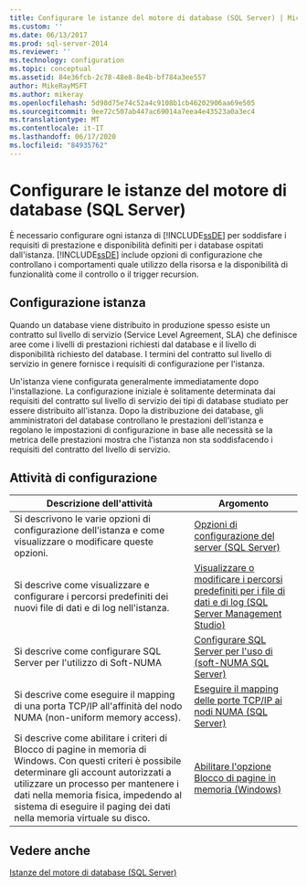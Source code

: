 ```yaml
---
title: Configurare le istanze del motore di database (SQL Server) | Microsoft Docs
ms.custom: ''
ms.date: 06/13/2017
ms.prod: sql-server-2014
ms.reviewer: ''
ms.technology: configuration
ms.topic: conceptual
ms.assetid: 84e36fcb-2c78-48e8-8e4b-bf784a3ee557
author: MikeRayMSFT
ms.author: mikeray
ms.openlocfilehash: 5d98d75e74c52a4c9108b1cb46202906aa69e505
ms.sourcegitcommit: 9ee72c507ab447ac69014a7eea4e43523a0a3ec4
ms.translationtype: MT
ms.contentlocale: it-IT
ms.lasthandoff: 06/17/2020
ms.locfileid: "84935762"
---
```

# <a name="configure-database-engine-instances-sql-server"></a>Configurare le istanze del motore di database (SQL Server)
  È necessario configurare ogni istanza di [!INCLUDE[ssDE](../../includes/ssde-md.md)] per soddisfare i requisiti di prestazione e disponibilità definiti per i database ospitati dall'istanza. [!INCLUDE[ssDE](../../includes/ssde-md.md)] include opzioni di configurazione che controllano i comportamenti quale utilizzo della risorsa e la disponibilità di funzionalità come il controllo o il trigger recursion.  
  
## <a name="instance-configuration"></a>Configurazione istanza  
 Quando un database viene distribuito in produzione spesso esiste un contratto sul livello di servizio (Service Level Agreement, SLA) che definisce aree come i livelli di prestazioni richiesti dal database e il livello di disponibilità richiesto del database. I termini del contratto sul livello di servizio in genere fornisce i requisiti di configurazione per l'istanza.  
  
 Un'istanza viene configurata generalmente immediatamente dopo l'installazione. La configurazione iniziale è solitamente determinata dai requisiti del contratto sul livello di servizio dei tipi di database studiato per essere distribuito all'istanza. Dopo la distribuzione dei database, gli amministratori del database controllano le prestazioni dell'istanza e regolano le impostazioni di configurazione in base alle necessità se la metrica delle prestazioni mostra che l'istanza non sta soddisfacendo i requisiti del contratto del livello di servizio.  
  
## <a name="configuration-tasks"></a>Attività di configurazione  
  
|Descrizione dell'attività|Argomento|  
|----------------------|-----------|  
|Si descrivono le varie opzioni di configurazione dell'istanza e come visualizzare o modificare queste opzioni.|[Opzioni di configurazione del server &#40;SQL Server&#41;](server-configuration-options-sql-server.md)|  
|Si descrive come visualizzare e configurare i percorsi predefiniti dei nuovi file di dati e di log nell'istanza.|[Visualizzare o modificare i percorsi predefiniti per i file di dati e di log &#40;SQL Server Management Studio&#41;](view-or-change-the-default-locations-for-data-and-log-files.md)|  
|Si descrive come configurare SQL Server per l'utilizzo di Soft-NUMA|[Configurare SQL Server per l'uso di &#40;soft-NUMA SQL Server&#41;](soft-numa-sql-server.md)|  
|Si descrive come eseguire il mapping di una porta TCP/IP all'affinità del nodo NUMA (non-uniform memory access).|[Eseguire il mapping delle porte TCP/IP ai nodi NUMA &#40;SQL Server&#41;](map-tcp-ip-ports-to-numa-nodes-sql-server.md)|  
|Si descrive come abilitare i criteri di Blocco di pagine in memoria di Windows. Con questi criteri è possibile determinare gli account autorizzati a utilizzare un processo per mantenere i dati nella memoria fisica, impedendo al sistema di eseguire il paging dei dati nella memoria virtuale su disco.|[Abilitare l'opzione Blocco di pagine in memoria &#40;Windows&#41;](enable-the-lock-pages-in-memory-option-windows.md)|  
  
## <a name="see-also"></a>Vedere anche  
 [Istanze del motore di database &#40;SQL Server&#41;](database-engine-instances-sql-server.md)  
  
  
